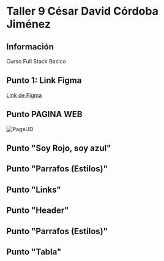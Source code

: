 <h1>Taller 9 César David Córdoba Jiménez</h1>

<h2>Información</h2>

<p>Curso Full Stack Basico</p>

<h2>Punto 1: Link Figma</h2>

<a href="https://www.figma.com/file/UU5kYjd9iBik6otsTwapPT/C%C3%A9sar-David-C%C3%B3rdoba-Jim%C3%A9nez?type=design&node-id=0%3A1&mode=design&t=pgqfC6O4qbFQMapT-1" target="_blank">Link de Figma</a>

<h2>Punto PAGINA WEB</h2>
<img src="./TALLER 9/Imagenes/PageUD.png" alt="PageUD">


<h2>Punto "Soy Rojo, soy azul"</h2>


<h2>Punto "Parrafos (Estilos)"</h2>


<h2>Punto "Links"</h2>

<h2>Punto "Header"</h2>

<h2>Punto "Parrafos (Estilos)"</h2>

<h2>Punto "Tabla"</h2>
